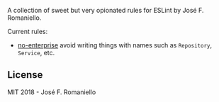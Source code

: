 A collection of sweet but very opionated rules for ESLint by José F. Romaniello.

Current rules:

-  [no-enterprise](blob/master/docs/rules/no-enterprise.md) avoid writing things with names such as `Repository`, `Service`, etc.

## License

MIT 2018 - José F. Romaniello
